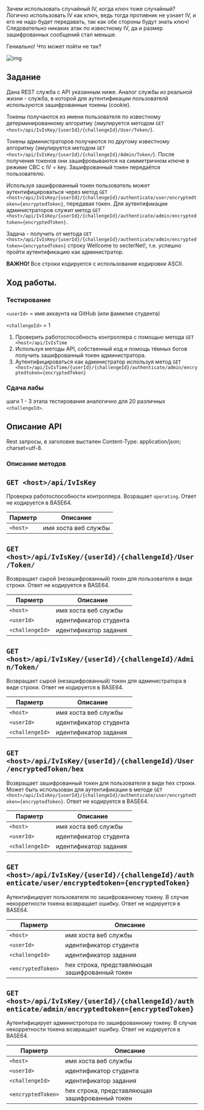 Зачем использовать случайный IV, когда ключ тоже случайный? Логично использовать IV как ключ, 
ведь тогда противник не узнает IV, и его не надо будет передавать, так как обе стороны будут знать ключ! Следовательно никаких 
атак по известному IV, да и размер зашифрованных сообщений стал меньше.

Гениально! Что может пойти не так?

![img](https://software.intel.com/sites/default/files/race.jpg)

## Задание

Дана REST служба с API указанным ниже. Аналог службы из реальной жизни - служба, в которой для аутентификации пользователй 
используются зашифрованные токены (cookie). 

Токены получаются из имени пользователя по известному детерминированному алгоритму 
(эмулируется методом `GET <host>/api/IvIsKey/{userId}/{challengeId}/User/Token/`). 

Токены администраторов
получаются по другому известному алгоритму (эмулируется методом `GET <host>/api/IvIsKey/{userId}/{challengeId}/Admin/Token/`). 
После получения токенов они зашифровываются на симметричном ключе в режиме CBC с 
IV = key. Зашифрованный токен передаётся пользователю. 

Используя зашифрованный токен пользователь может аутентифицироваться
через метод `GET <host>/api/IvIsKey/{userId}/{challengeId}/authenticate/user/encryptedtoken={encryptedToken}`, передавая 
токен. Для аутентификации администраторов служит метод 
`GET <host>/api/IvIsKey/{userId}/{challengeId}/authenticate/admin/encryptedtoken={encryptedToken}`.

Задача - получить от метода `GET <host>/api/IvIsKey/{userId}/{challengeId}/authenticate/admin/encryptedtoken={encryptedToken}` 
строку Wellcome to secterNet!, т.е. успешно пройти аутентификацию как администратор.

**ВАЖНО!** Все строки кодируется с использование кодировки ASCII.

## Ход работы.

### Тестирование 

`<userId>` = имя аккаунта на GitHub  (или фамилия студента)

`<challengeId>` = 1

1. Проверить работоспособность контроллера с помощью метода `GET <host>/api/IvIsTime`
2. Используя методы API, собственный код и помощь тёмных богов получить зашифрованный токен администратора.
3. Аутентифицироваться как администратор используя метод 
`GET <host>/api/IvIsTime/{userId}/{challengeId}/authenticate/admin/encryptedtoken={encryptedToken}`

### Сдача лабы
шаги 1 - 3 этапа тестирования аналогично для 20 различных `<challengeId>`.

## Описание API

Rest запросы, в заголовке выстален Content-Type: application/json; charset=utf-8.

### Описание методов

## `GET <host>/api/IvIsKey`

Проверка работоспособности контроллера. Возращает `operating`. Ответ не кодируется в BASE64.

| Парметр| Описание| 
| --- | --- 
| `<host>` | имя хоста веб службы

## `GET <host>/api/IvIsKey/{userId}/{challengeId}/User/Token/`

Возвращает сырой (незашифрованный) токен для пользователя в виде строки. Ответ не кодируется в BASE64.

| Парметр| Описание| 
| --- | --- 
| `<host>` | имя хоста веб службы
| `<userId>` | идентификатор студента
| `<challengeId>` | идентификатор задания

## `GET <host>/api/IvIsKey/{userId}/{challengeId}/Admin/Token/`

Возвращает сырой (незашифрованный) токен для администратора в виде строки. Ответ не кодируется в BASE64.

| Парметр| Описание| 
| --- | --- 
| `<host>` | имя хоста веб службы
| `<userId>` | идентификатор студента
| `<challengeId>` | идентификатор задания

## `GET <host>/api/IvIsKey/{userId}/{challengeId}/User/encryptedToken/hex`

Возвращает зашифрованный токен для пользователя в виде hex строки. Может быть использован для аутентификации в 
методе `GET <host>/api/IvIsKey/{userId}/{challengeId}/authenticate/user/encryptedtoken={encryptedToken}`. 
Ответ не кодируется в BASE64.

| Парметр| Описание| 
| --- | --- 
| `<host>` | имя хоста веб службы
| `<userId>` | идентификатор студента
| `<challengeId>` | идентификатор задания

## `GET <host>/api/IvIsKey/{userId}/{challengeId}/authenticate/user/encryptedtoken={encryptedToken}`

Аутентифицирует пользователя по зашифрованному токену. В случае некорретности токена возвращает ошибку. 
Ответ не кодируется в BASE64.

| Парметр| Описание| 
| --- | --- 
| `<host>` | имя хоста веб службы
| `<userId>` | идентификатор студента
| `<challengeId>` | идентификатор задания
| `<encryptedToken>` | hex строка, представляющая зашифрованный токен

## `GET <host>/api/IvIsKey/{userId}/{challengeId}/authenticate/admin/encryptedtoken={encryptedToken}`

Аутентифицирует администротора по зашифрованному токену. В случае некорретности токена возвращает ошибку. 
Ответ не кодируется в BASE64.

| Парметр| Описание| 
| --- | --- 
| `<host>` | имя хоста веб службы
| `<userId>` | идентификатор студента
| `<challengeId>` | идентификатор задания
| `<encryptedToken>` | hex строка, представляющая зашифрованный токен
